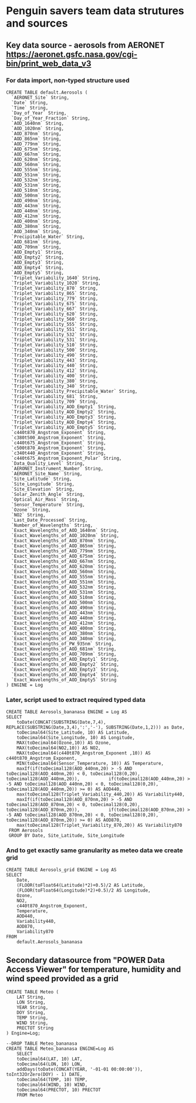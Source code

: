 # Penguin savers team data strutures and sources

## Key data source - aerosols from AERONET https://aeronet.gsfc.nasa.gov/cgi-bin/print_web_data_v3

### For data import, non-typed structure used

    CREATE TABLE default.Aerosols (
      `AERONET_Site` String,
      `Date` String,
      `Time` String,
      `Day_of_Year` String,
      `Day_of_Year_Fraction` String,
      `AOD_1640nm` String,
      `AOD_1020nm` String,
      `AOD_870nm` String,
      `AOD_865nm` String,
      `AOD_779nm` String,
      `AOD_675nm` String,
      `AOD_667nm` String,
      `AOD_620nm` String,
      `AOD_560nm` String,
      `AOD_555nm` String,
      `AOD_551nm` String,
      `AOD_532nm` String,
      `AOD_531nm` String,
      `AOD_510nm` String,
      `AOD_500nm` String,
      `AOD_490nm` String,
      `AOD_443nm` String,
      `AOD_440nm` String,
      `AOD_412nm` String,
      `AOD_400nm` String,
      `AOD_380nm` String,
      `AOD_340nm` String,
      `Precipitable_Water` String,
      `AOD_681nm` String,
      `AOD_709nm` String,
      `AOD_Empty1` String,
      `AOD_Empty2` String,
      `AOD_Empty3` String,
      `AOD_Empty4` String,
      `AOD_Empty5` String,
      `Triplet_Variability_1640` String,
      `Triplet_Variability_1020` String,
      `Triplet_Variability_870` String,
      `Triplet_Variability_865` String,
      `Triplet_Variability_779` String,
      `Triplet_Variability_675` String,
      `Triplet_Variability_667` String,
      `Triplet_Variability_620` String,
      `Triplet_Variability_560` String,
      `Triplet_Variability_555` String,
      `Triplet_Variability_551` String,
      `Triplet_Variability_532` String,
      `Triplet_Variability_531` String,
      `Triplet_Variability_510` String,
      `Triplet_Variability_500` String,
      `Triplet_Variability_490` String,
      `Triplet_Variability_443` String,
      `Triplet_Variability_440` String,
      `Triplet_Variability_412` String,
      `Triplet_Variability_400` String,
      `Triplet_Variability_380` String,
      `Triplet_Variability_340` String,
      `Triplet_Variability_Precipitable_Water` String,
      `Triplet_Variability_681` String,
      `Triplet_Variability_709` String,
      `Triplet_Variability_AOD_Empty1` String,
      `Triplet_Variability_AOD_Empty2` String,
      `Triplet_Variability_AOD_Empty3` String,
      `Triplet_Variability_AOD_Empty4` String,
      `Triplet_Variability_AOD_Empty5` String,
      `c440t870_Angstrom_Exponent` String,
      `c380t500_Angstrom_Exponent` String,
      `c440t675_Angstrom_Exponent` String,
      `c500t870_Angstrom_Exponent` String,
      `c340t440_Angstrom_Exponent` String,
      `c440t675_Angstrom_Exponent_Polar` String,
      `Data_Quality_Level` String,
      `AERONET_Instrument_Number` String,
      `AERONET_Site_Name` String,
      `Site_Latitude` String,
      `Site_Longitude` String,
      `Site_Elevation` String,
      `Solar_Zenith_Angle` String,
      `Optical_Air_Mass` String,
      `Sensor_Temperature` String,
      `Ozone` String,
      `NO2` String,
      `Last_Date_Processed` String,
      `Number_of_Wavelengths` String,
      `Exact_Wavelengths_of_AOD_1640nm` String,
      `Exact_Wavelengths_of_AOD_1020nm` String,
      `Exact_Wavelengths_of_AOD_870nm` String,
      `Exact_Wavelengths_of_AOD_865nm` String,
      `Exact_Wavelengths_of_AOD_779nm` String,
      `Exact_Wavelengths_of_AOD_675nm` String,
      `Exact_Wavelengths_of_AOD_667nm` String,
      `Exact_Wavelengths_of_AOD_620nm` String,
      `Exact_Wavelengths_of_AOD_560nm` String,
      `Exact_Wavelengths_of_AOD_555nm` String,
      `Exact_Wavelengths_of_AOD_551nm` String,
      `Exact_Wavelengths_of_AOD_532nm` String,
      `Exact_Wavelengths_of_AOD_531nm` String,
      `Exact_Wavelengths_of_AOD_510nm` String,
      `Exact_Wavelengths_of_AOD_500nm` String,
      `Exact_Wavelengths_of_AOD_490nm` String,
      `Exact_Wavelengths_of_AOD_443nm` String,
      `Exact_Wavelengths_of_AOD_440nm` String,
      `Exact_Wavelengths_of_AOD_412nm` String,
      `Exact_Wavelengths_of_AOD_400nm` String,
      `Exact_Wavelengths_of_AOD_380nm` String,
      `Exact_Wavelengths_of_AOD_340nm` String,
      `Exact_Wavelengths_of_PW_935nm` String,
      `Exact_Wavelengths_of_AOD_681nm` String,
      `Exact_Wavelengths_of_AOD_709nm` String,
      `Exact_Wavelengths_of_AOD_Empty1` String,
      `Exact_Wavelengths_of_AOD_Empty2` String,
      `Exact_Wavelengths_of_AOD_Empty3` String,
      `Exact_Wavelengths_of_AOD_Empty4` String,
      `Exact_Wavelengths_of_AOD_Empty5` String
    ) ENGINE = Log

### Later, script used to extract required typed data

    CREATE TABLE Aerosols_bananasa ENGINE = Log AS
    SELECT 
        toDate(CONCAT(SUBSTRING(Date,7,4), REPLACE(SUBSTRING(Date,3,4),':','-'), SUBSTRING(Date,1,2))) as Date,
        toDecimal64(Site_Latitude, 10) AS Latitude,
        toDecimal64(Site_Longitude, 10) AS Longitude,
        MAX(toDecimal64(Ozone,10)) AS Ozone,
        MAX(toDecimal64(NO2,10)) AS NO2,
        MAX(toDecimal64(c440t870_Angstrom_Exponent ,10)) AS c440t870_Angstrom_Exponent,
        MIN(toDecimal64(Sensor_Temperature, 10)) AS Temperature,
        maxIf(if(toDecimal128(AOD_440nm,20) > -5 AND toDecimal128(AOD_440nm,20) < 0, toDecimal128(0,20), toDecimal128(AOD_440nm,20)),           if(toDecimal128(AOD_440nm,20) > -5 AND toDecimal128(AOD_440nm,20) < 0, toDecimal128(0,20), toDecimal128(AOD_440nm,20)) >= 0) AS AOD440,
        max(toDecimal128(Triplet_Variability_440,20)) AS Variability440,
        maxIf(if(toDecimal128(AOD_870nm,20) > -5 AND toDecimal128(AOD_870nm,20) < 0, toDecimal128(0,20), toDecimal128(AOD_870nm,20)),           if(toDecimal128(AOD_870nm,20) > -5 AND toDecimal128(AOD_870nm,20) < 0, toDecimal128(0,20), toDecimal128(AOD_870nm,20)) >= 0) AS AOD870,
        max(toDecimal128(Triplet_Variability_870,20)) AS Variability870
     FROM Aerosols
     GROUP BY Date, Site_Latitude, Site_Longitude
     
### And to get exactly same granularity as meteo data we create grid

    CREATE TABLE Aerosols_grid ENGINE = Log AS
    SELECT
        Date,
        (FLOOR(toFloat64(Latitude)*2)+0.5)/2 AS Latitude,
        (FLOOR(toFloat64(Longitude)*2)+0.5)/2 AS Longitude,
        Ozone,
        NO2,
        c440t870_Angstrom_Exponent,
        Temperature,
        AOD440,
        Variability440,
        AOD870,
        Variability870
    FROM
        default.Aerosols_bananasa

## Secondary datasource from "POWER Data Access Viewer" for temperature, humidity and wind speed provided as a grid

    CREATE TABLE Meteo (
        LAT String,
        LON String,
        YEAR String,
        DOY String,
        TEMP String,
        WIND String,
        PRECTOT String
    ) Engine=Log;
    
    --DROP TABLE Meteo_bananasa
    CREATE TABLE Meteo_bananasa ENGINE=Log AS
        SELECT
        toDecimal64(LAT, 10) LAT,
        toDecimal64(LON, 10) LON,
        addDays(toDate(CONCAT(YEAR, '-01-01 00:00:00')), toInt32OrZero(DOY) - 1) DATE,
        toDecimal64(TEMP, 10) TEMP,
        toDecimal64(WIND, 10) WIND,
        toDecimal64(PRECTOT, 10) PRECTOT
        FROM Meteo
